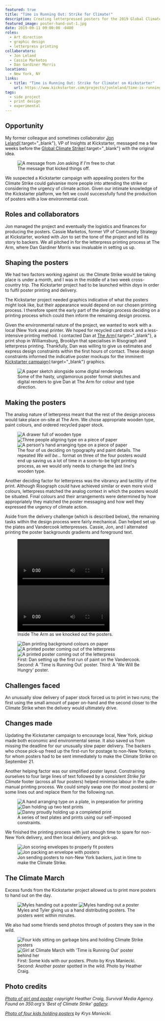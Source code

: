 ```yaml
---
featured: true
title: "Time is Running Out: Strike for Climate!"
description: Creating letterpressed posters for the 2019 Global Climate Strike and beyond.
featured_image: poster-hand-out-1.jpg
date: 2019-09-11 09:00:00 -0400
roles: 
  - Art direction
  - graphic design
  - letterpress printing
collaborators:
  - Jon Leland
  - Cassie Marketos
  - Dan Gardiner Morris
locations:
  - New York, NY
links:
  - title: "Time is Running Out: Strike for Climate! on Kickstarter"
    url: https://www.kickstarter.com/projects/jonleland/time-is-running-out
tags:
  - side project
  - print design
  - experimental
---
```


## Opportunity
My former colleague and sometimes collaborator [Jon Leland](https://www.kickstarter.com/profile/jonleland/created){:target="_blank"}, VP of Insights at Kickstarter, messaged me a few weeks before the [Global Climate Strike](http://globalclimatestrike.net){:target="_blank"} with the original idea.

<figure>
  <img data-src="https://ik.imagekit.io/dw/work/time-is-running-out/text-message.jpg" alt="A message from Jon asking if I'm free to chat">
  <figcaption>The message that kicked things off.</figcaption>
</figure>

We suspected a Kickstarter campaign with appealing posters for the Climate Strike could galvanise more people into attending the strike or considering the urgency of climate action. Given our intimate knowledge of the Kickstarter platform, we felt we could successfully fund the production of posters with a low environmental cost.

## Roles and collaborators
Jon managed the project and eventually the logistics and finances for producing the posters. Cassie Marketos, former VP of Community Strategy at Kickstarter, worked with Jon to set the tone of the project and tell its story to backers. We all pitched in for the letterpress printing process at The Arm, where Dan Gardiner Morris was invaluable in setting us up.

## Shaping the posters
We had two factors working against us: the Climate Strike would be taking place is under a month, and I was in the middle of a two week cross-country trip. The Kickstarter project had to be launched within _days_ in order to fulfil poster printing and delivery.

The Kickstarter project needed graphics indicative of what the posters might look like, but their appearance would depend on our chosen printing process. I therefore spent the early part of the design process deciding on a printing process which could then inform the remaining design process.

Given the environmental nature of the project, we wanted to work with a local (New York area) printer. We hoped for recycled card stock and a less-intensive printing method. I contacted Dan at [The Arm](http://thearmnyc.com){:target="_blank"}, a print shop in Williamsburg, Brooklyn that specialises in Risograph and letterpress printing. Thankfully, Dan was willing to give us estimates and express design constraints within the first hours of contact. These design constraints informed the indicative poster mockups for the imminent [Kickstarter campaign](https://www.kickstarter.com/projects/jonleland/time-is-running-out){:target="_blank"} graphics.

<figure>
  <img data-src="https://ik.imagekit.io/dw/work/time-is-running-out/hasty-visuals.jpg" alt="A paper sketch alongside some digital renderings">
  <figcaption>Some of the hasty, unglamorous poster format sketches and digital renders to give Dan at The Arm for colour and type direction.</figcaption>
</figure>

## Making the posters
The analog nature of letterpress meant that the rest of the design process would take place on-site at The Arm. We chose appropriate wooden type, paint colours, and ordered recycled paper stock.

<figure>
  <img style="grid-column: span 2; grid-row: 1;" data-src="https://ik.imagekit.io/dw/work/time-is-running-out/wooden-type.jpg" alt="A drawer full of wooden type">
  <img style="grid-column: span 2; grid-row: span 2;" data-src="https://ik.imagekit.io/dw/work/time-is-running-out/cassie-jon-dan.jpg" alt="Three people aligning type on a piece of paper">
  <img style="grid-column: span 2; grid-row: span 2; text-align: right" data-src="https://ik.imagekit.io/dw/work/time-is-running-out/poster-mockup.jpg" alt="A person's hand arranging type on a piece of paper">
  <figcaption class="caption-right" style="grid-column: span 2; grid-row: 2;">The four of us deciding on typography and paint details. The repeated <em>We will be...</em> format on three of the four posters would end up saving us a lot of time in a soon-to-be tight printing process, as we would only needs to change the last line's wooden type.</figcaption>
</figure>

Another deciding factor for letterpress was the vibrancy and tactility of the print. Although Risograph could have achieved similar or even more vivid colours, letterpress matched the analog context in which the posters would be situated. Final colours and their arrangements were determined by how appropriately they matched the poster messaging and how well they expressed the urgency of climate action.

Aside from the delivery challenge (which is described below), the remaining tasks within the design process were fairly mechanical. Dan helped set up the plates and Vandercook letterpresses. Cassie, Jon, and I alternated printing the poster backgrounds gradients and foreground text.

<figure class="even-two">
  <video playsinline controls>
    <source src="https://ik.imagekit.io/dw/video/cassie-vandercook.mp4" type="video/mp4">
  </video>
  <video playsinline controls>
    <source src="https://ik.imagekit.io/dw/video/the-arm-process.mp4" type="video/mp4">
  </video>
  <figcaption>Inside The Arm as we knocked out the posters.</figcaption>
</figure>

<figure>
  <img style="grid-column: span 2; grid-row: 1;" data-src="https://ik.imagekit.io/dw/work/time-is-running-out/dan-setting-up-colours.jpg" alt="Dan printing background colours on paper">
  <img style="grid-column: span 2; grid-row: 1;" data-src="https://ik.imagekit.io/dw/work/time-is-running-out/time-is-running-out-press.jpg" alt="A printed poster coming out of the letterpress">
  <img style="grid-column: span 2; grid-row: span 2;" data-src="https://ik.imagekit.io/dw/work/time-is-running-out/we-will-be-hungry-press.jpg" alt="A printed poster coming out of the letterpress">
  <figcaption class="caption-right" style="grid-column: 3 / 5; grid-row: 2;">First: Dan setting up the first run of paint on the Vandercook. Second: A 'Time is Running Out` poster. Third: A 'We Will Be Hungry' poster.</figcaption>
</figure>

## Challenges faced
An unusually slow delivery of paper stock forced us to print in two runs; the first using the small amount of paper on-hand and the second closer to the Climate Strike when the delivery would ultimately drive.

## Changes made
Updating the Kickstarter campaign to encourage local, New York, pickup made both economic and environmental sense. It also saved us from missing the deadline for our unusually slow paper delivery. The backers who chose pick-up freed up the first-run for postage to non-New Yorkers; for whom posters had to be sent immediately to make the Climate Strike on September 21.

Another helping factor was our simplified poster layout. Constraining ourselves to four large lines of text followed by a consistent _Strike for Climate_ footer (across all four posters) helped minimise labour in the quite-manual printing process. We could simply swap one (for most posters) or some lines out and replace them for the following run.

<!-- Was even-three, now manual -->
<figure class="even-three">
  <img data-src="https://ik.imagekit.io/dw/work/time-is-running-out/type-stack.jpg" alt="A hand arranging type on a plate, in preparation for printing">
  <img data-src="https://ik.imagekit.io/dw/work/time-is-running-out/dan-with-test-posters.jpg" alt="Dan holding up two test prints">
  <img data-src="https://ik.imagekit.io/dw/work/time-is-running-out/danny-with-test-poster.jpg" alt="Danny proudly holding up a completed print">
  <figcaption>A series of test plates and prints using our self-imposed constraints.</figcaption>
</figure>

We finished the printing process with just enough time to spare for non-New York delivery, and then local delivery, and pick-up.

<figure class="even-two">
  <img data-src="https://ik.imagekit.io/dw/work/time-is-running-out/jon-scoring-envelopes.jpg" alt="Jon scoring envelopes to properly fit posters">
  <img data-src="https://ik.imagekit.io/dw/work/time-is-running-out/jon-packing.jpg" alt="Jon packing an envelope with posters">
  <figcaption>Jon sending posters to non-New York backers, just in time to make the Climate Strike.</figcaption>
</figure>

## The Climate March
Excess funds from the Kickstarter project allowed us to print more posters to hand out on the day. 

<figure>
  <img style="grid-column: span 2; grid-row: 1;" data-src="https://ik.imagekit.io/dw/work/time-is-running-out/poster-hand-out-2.jpg" alt="Myles handing out a poster">
  <img style="grid-column: span 4; grid-row: 1;" data-src="https://ik.imagekit.io/dw/work/time-is-running-out/poster-hand-out-1.jpg" alt="Myles handing out a poster">
  <figcaption>Myles and Tyler giving us a hand distributing posters. The posters went within minutes.</figcaption>
</figure>

We also had some friends send photos through of posters they saw in the wild.

<figure>
  <img style="grid-column: span 4; grid-row: 1;" data-src="https://ik.imagekit.io/dw/work/time-is-running-out/krys-maniecki.jpg" alt="Four kids sitting on garbage bins and holding Climate Strike posters">
  <img style="grid-column: span 2; grid-row: 1;" data-src="https://ik.imagekit.io/dw/work/time-is-running-out/heather-craig.jpg" alt="Girl at Climate March with 'Time is Running Out' poster behind her">
  <figcaption>First: Some kids with our posters. Photo by Krys Maniecki. Second: Another poster spotted in the wild. Photo by Heather Craig.</figcaption>
</figure>

## Photo credits

_[Photo of girl and poster]() copyright Heather Craig, Survival Media Agency. Found on 350.org's 'Best of Climate Strike' [gallery](https://350org.widencollective.com/portals/iucshiv3/GlobalClimateStrikesMultimediaHub/c/0891419c-b1be-43df-a7a5-0b6699bacf59)._

_[Photo of four kids holding posters]() by Krys Maniecki._